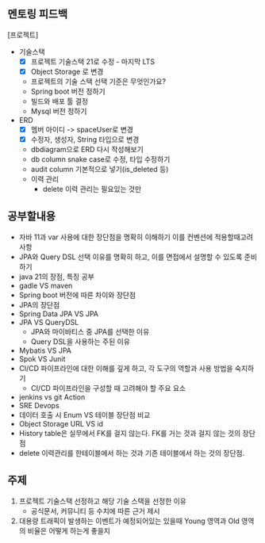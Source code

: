 ## 멘토링 피드백

[프로젝트]

- 기술스택
    - [x] 프로젝트 기술스택 21로 수정 - 마지막 LTS
    - [x] Object Storage 로 변경
    - 프로젝트의 기술 스택 선택 기준은 무엇인가요?
    - Spring boot 버전 정하기
    - 빌드와 배포 툴 결정
    - Mysql 버전 정하기
- ERD
    - [x] 멤버 아이디 -> spaceUser로 변경
    - [x] 수정자, 생성자, String 타입으로 변경
    - dbdiagram으로 ERD 다시 작성해보기
    - db column snake case로 수정, 타입 수정하기
    - audit column 기본적으로 넣기(is_deleted 등)
    - 이력 관리
        - delete 이력 관리는 필요있는 것만

## 공부할내용

- 자바 11과 var 사용에 대한 장단점을 명확히 이해하기 이를 컨벤션에 적용할때고려사항
- JPA와 Query DSL 선택 이유를 명확히 하고, 이를 면접에서 설명할 수 있도록 준비하기
- java 21의 장점, 특징 공부
- gadle VS maven
- Spring boot 버전에 따른 차이와 장단점
- JPA의 장단점
- Spring Data JPA VS JPA
- JPA VS QueryDSL
    - JPA와 마이바티스 중 JPA를 선택한 이유
    - Query DSL을 사용하는 주된 이유
- Mybatis VS JPA
- Spok VS Junit
- CI/CD 파이프라인에 대한 이해를 깊게 하고, 각 도구의 역할과 사용 방법을 숙지하기
    - CI/CD 파이프라인을 구성할 때 고려해야 할 주요 요소
- jenkins vs git Action
- SRE Devops
- 데이터 호출 시 Enum VS 테이블 장단점 비교
- Object Storage URL VS id
- History table은 실무에서 FK를 걸지 않는다. FK를 거는 것과 걸지 않는 것의 장단점
- delete 이력관리를 한테이블에서 하는 것과 기존 테이블에서 하는 것의 장단점.

## 주제

1. 프로젝트 기술스택 선정하고 해당 기술 스택을 선정한 이유
    - 공식문서, 커뮤니티 등 수치에 따른 근거 제시
2. 대용량 트래픽이 발생하는 이벤트가 예정되어있는 있을때 Young 영역과 Old 영역의 비율은 어떻게 하는게 좋을지